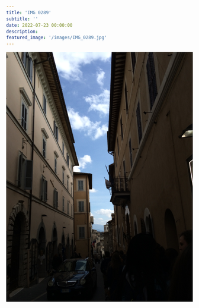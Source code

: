 ```yaml
---
title: 'IMG 0289'
subtitle: ''
date: 2022-07-23 00:00:00
description: 
featured_image: '/images/IMG_0289.jpg'
---
```


![](/images/IMG_0289.jpg)

